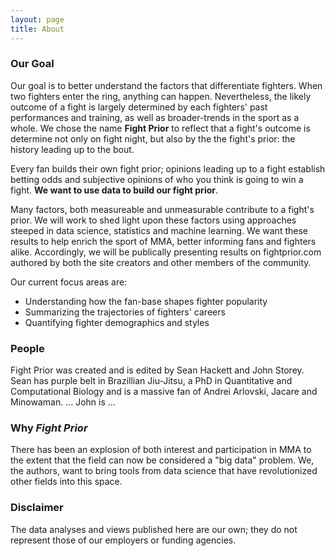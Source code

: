 ```yaml
---
layout: page
title: About
---
```


### Our Goal

Our goal is to better understand the factors that differentiate fighters. When two fighters enter the ring, anything can happen. Nevertheless, the likely outcome of a fight is largely determined by each fighters' past performances and training, as well as broader-trends in the sport as a whole. We chose the name **Fight Prior** to reflect that a fight's outcome is determine not only on fight night, but also by the the fight's prior: the history leading up to the bout.

Every fan builds their own fight prior; opinions leading up to a fight establish betting odds and subjective opinions of who you think is going to win a fight. **We want to use data to build our fight prior**. 

Many factors, both measureable and unmeasurable contribute to a fight's prior. We will work to shed light upon these factors using approaches steeped in data science, statistics and machine learning. We want these results to help enrich the sport of MMA, better informing fans and fighters alike. Accordingly, we will be publically presenting results on fightprior.com authored by both the site creators and other members of the community.

Our current focus areas are:

- Understanding how the fan-base shapes fighter popularity
- Summarizing the trajectories of fighters' careers
- Quantifying fighter demographics and styles


### People

Fight Prior was created and is edited by Sean Hackett and John Storey.  Sean has purple belt in Brazillian Jiu-Jitsu, a PhD in Quantitative and Computational Biology and is a massive fan of Andrei Arlovski, Jacare and Minowaman. ... John is ...

### Why *Fight Prior*

There has been an explosion of both interest and participation in MMA to the extent that the field can now be considered a "big data" problem. We, the authors, want to bring tools from data science that have revolutionized other fields into this space.

### Disclaimer 

The data analyses and views published here are our own; they do not represent those of our employers or funding agencies.

